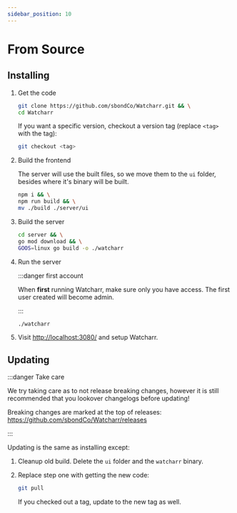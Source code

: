 ```yaml
---
sidebar_position: 10
---
```


# From Source

## Installing

1. Get the code

   ```bash
   git clone https://github.com/sbondCo/Watcharr.git && \
   cd Watcharr
   ```

   If you want a specific version, checkout a version tag (replace `<tag>` with the tag):

   ```bash
   git checkout <tag>
   ```

2. Build the frontend

   The server will use the built files, so we move them to the `ui` folder, besides where it's binary will be built.

   ```bash
   npm i && \
   npm run build && \
   mv ./build ./server/ui
   ```

3. Build the server

   ```bash
   cd server && \
   go mod download && \
   GOOS=linux go build -o ./watcharr
   ```

4. Run the server

   :::danger first account

   When **first** running Watcharr, make sure only you have access. The first user created will become admin.

   :::

   ```bash
   ./watcharr
   ```

5. Visit [http://localhost:3080/](http://localhost:3080/) and setup Watcharr.

## Updating

:::danger Take care

We try taking care as to not release breaking changes, however it is still recommended that
you lookover changelogs before updating!

Breaking changes are marked at the top of releases: https://github.com/sbondCo/Watcharr/releases

:::

Updating is the same as installing except:

1. Cleanup old build. Delete the `ui` folder and the `watcharr` binary.
2. Replace step one with getting the new code:

   ```bash
   git pull
   ```

   If you checked out a tag, update to the new tag as well.
